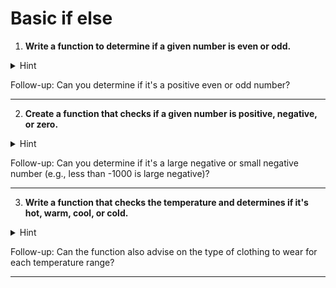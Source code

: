 # Basic if else

1) **Write a function to determine if a given number is even or odd.**

<details>
  <summary>Hint</summary>
  Hint: Use the modulus operator (%).
</details>

Follow-up: Can you determine if it's a positive even or odd number?

---

2) **Create a function that checks if a given number is positive, negative, or zero.**

<details>
  <summary>Hint</summary>
  Hint: Use basic comparisons.
</details>

Follow-up: Can you determine if it's a large negative or small negative number (e.g., less than -1000 is large negative)?

---


3) **Write a function that checks the temperature and determines if it's hot, warm, cool, or cold.**

<details>
  <summary>Hint</summary>
  Hint: Consider defining ranges for each category, e.g., hot (>30°C), warm (20°C - 30°C), cool (10°C - 20°C), and cold (<10°C).
</details>

Follow-up: Can the function also advise on the type of clothing to wear for each temperature range?

---
